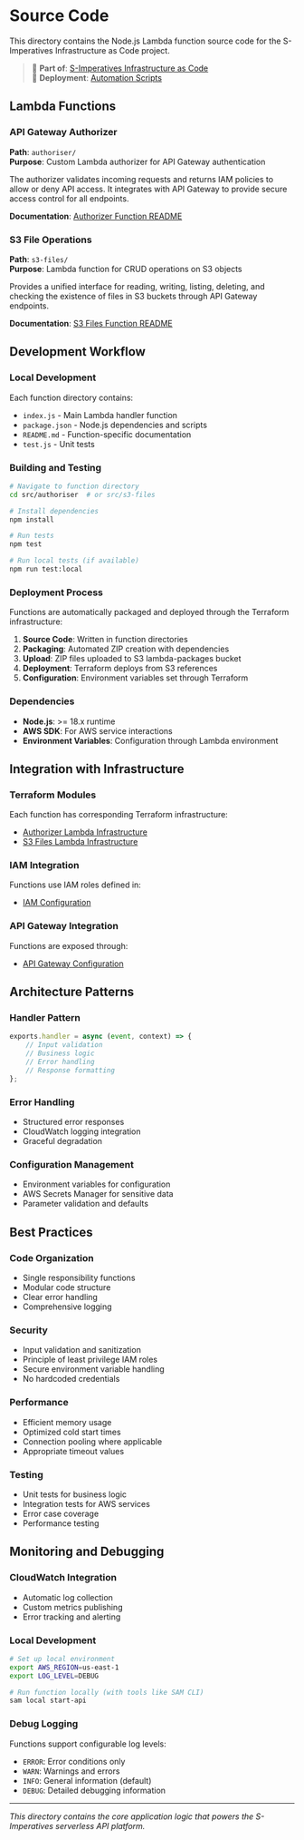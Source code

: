 # Source Code

This directory contains the Node.js Lambda function source code for the S-Imperatives Infrastructure as Code project.

> 📖 **Part of**: [S-Imperatives Infrastructure as Code](../README.md)  
> 🚀 **Deployment**: [Automation Scripts](../bin/README.md)

## Lambda Functions

### API Gateway Authorizer
**Path**: `authoriser/`  
**Purpose**: Custom Lambda authorizer for API Gateway authentication

The authorizer validates incoming requests and returns IAM policies to allow or deny API access. It integrates with API Gateway to provide secure access control for all endpoints.

**Documentation**: [Authorizer Function README](authoriser/README.md)

### S3 File Operations  
**Path**: `s3-files/`  
**Purpose**: Lambda function for CRUD operations on S3 objects

Provides a unified interface for reading, writing, listing, deleting, and checking the existence of files in S3 buckets through API Gateway endpoints.

**Documentation**: [S3 Files Function README](s3-files/README.md)

## Development Workflow

### Local Development
Each function directory contains:
- `index.js` - Main Lambda handler function
- `package.json` - Node.js dependencies and scripts
- `README.md` - Function-specific documentation
- `test.js` - Unit tests

### Building and Testing
```bash
# Navigate to function directory
cd src/authoriser  # or src/s3-files

# Install dependencies
npm install

# Run tests
npm test

# Run local tests (if available)
npm run test:local
```

### Deployment Process
Functions are automatically packaged and deployed through the Terraform infrastructure:

1. **Source Code**: Written in function directories
2. **Packaging**: Automated ZIP creation with dependencies
3. **Upload**: ZIP files uploaded to S3 lambda-packages bucket
4. **Deployment**: Terraform deploys from S3 references
5. **Configuration**: Environment variables set through Terraform

### Dependencies
- **Node.js**: >= 18.x runtime
- **AWS SDK**: For AWS service interactions
- **Environment Variables**: Configuration through Lambda environment

## Integration with Infrastructure

### Terraform Modules
Each function has corresponding Terraform infrastructure:
- [Authorizer Lambda Infrastructure](../terraform/lambda/authoriser/README.md)
- [S3 Files Lambda Infrastructure](../terraform/lambda/s3-files/README.md)

### IAM Integration
Functions use IAM roles defined in:
- [IAM Configuration](../terraform/iam/README.md)

### API Gateway Integration  
Functions are exposed through:
- [API Gateway Configuration](../terraform/api-gateway/README.md)

## Architecture Patterns

### Handler Pattern
```javascript
exports.handler = async (event, context) => {
    // Input validation
    // Business logic
    // Error handling  
    // Response formatting
};
```

### Error Handling
- Structured error responses
- CloudWatch logging integration
- Graceful degradation

### Configuration Management
- Environment variables for configuration
- AWS Secrets Manager for sensitive data
- Parameter validation and defaults

## Best Practices

### Code Organization
- Single responsibility functions
- Modular code structure
- Clear error handling
- Comprehensive logging

### Security
- Input validation and sanitization
- Principle of least privilege IAM roles
- Secure environment variable handling
- No hardcoded credentials

### Performance
- Efficient memory usage
- Optimized cold start times
- Connection pooling where applicable
- Appropriate timeout values

### Testing
- Unit tests for business logic
- Integration tests for AWS services
- Error case coverage
- Performance testing

## Monitoring and Debugging

### CloudWatch Integration
- Automatic log collection
- Custom metrics publishing
- Error tracking and alerting

### Local Development
```bash
# Set up local environment
export AWS_REGION=us-east-1
export LOG_LEVEL=DEBUG

# Run function locally (with tools like SAM CLI)
sam local start-api
```

### Debug Logging
Functions support configurable log levels:
- `ERROR`: Error conditions only
- `WARN`: Warnings and errors
- `INFO`: General information (default)
- `DEBUG`: Detailed debugging information

---

*This directory contains the core application logic that powers the S-Imperatives serverless API platform.*